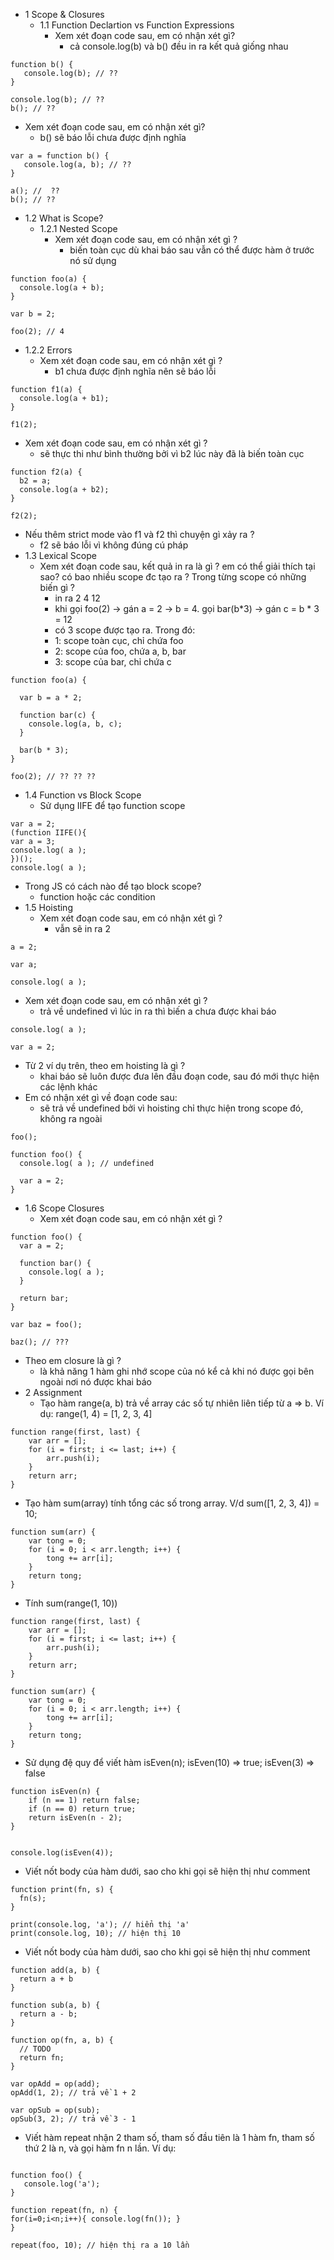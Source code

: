 * 1 Scope & Closures
	* 1.1 Function Declartion vs Function Expressions
		* Xem xét đoạn code sau, em có nhận xét gì? 
			* cả console.log(b) và b() đều in ra kết quả giống nhau
```
function b() {
   console.log(b); // ??
}

console.log(b); // ??
b(); // ??
```
* Xem xét đoạn code sau, em có nhận xét gì? 
	* b() sẽ báo lỗi chưa được định nghĩa
```
var a = function b() {
   console.log(a, b); // ??
}

a(); //  ??
b(); // ??
```
* 1.2 What is Scope?
	* 1.2.1 Nested Scope
		* Xem xét đoạn code sau, em có nhận xét gì ? 
			* biến toàn cục dù khai báo sau vẫn có thể được hàm ở trước nó sử dụng
```
function foo(a) {
  console.log(a + b);
}

var b = 2;

foo(2); // 4
```
* 1.2.2 Errors
	* Xem xét đoạn code sau, em có nhận xét gì ? 
		* b1 chưa được định nghĩa nên sẽ báo lỗi
```
function f1(a) {
  console.log(a + b1);
}

f1(2);
```
* Xem xét đoạn code sau, em có nhận xét gì ? 
	* sẽ thực thi như bình thường bởi vì b2 lúc này đã là biến toàn cục
```
function f2(a) {
  b2 = a;
  console.log(a + b2);
}

f2(2);
```
* Nếu thêm strict mode vào f1 và f2 thì chuyện gì xảy ra ? 
	* f2 sẽ báo lỗi vì không đúng cú pháp
* 1.3 Lexical Scope
	* Xem xét đoạn code sau, kết quả in ra là gì ? em có thể giải thích tại sao? có bao nhiều scope đc tạo ra ? Trong từng scope có những biến gì ? 
		* in ra 2 4 12 
		* khi gọi foo(2) -> gán a = 2 -> b = 4. gọi bar(b*3) -> gán c = b * 3 = 12 
		* có 3 scope được tạo ra. Trong đó: 
		* 1: scope toàn cục, chỉ chứa foo 
		* 2: scope của foo, chứa a, b, bar 
		* 3: scope của bar, chỉ chứa c
```
function foo(a) {

  var b = a * 2;

  function bar(c) {
    console.log(a, b, c);
  }

  bar(b * 3);
}

foo(2); // ?? ?? ??
```
* 1.4 Function vs Block Scope
	* Sử dụng IIFE để tạo function scope 
```
var a = 2; 
(function IIFE(){ 
var a = 3; 
console.log( a ); 
})(); 
console.log( a );
```
* Trong JS có cách nào để tạo block scope? 
	* function hoặc các condition
* 1.5 Hoisting
	* Xem xét đoạn code sau, em có nhận xét gì ? 
		* vẫn sẽ in ra 2
```		
a = 2;

var a;

console.log( a );
```
* Xem xét đoạn code sau, em có nhận xét gì ? 
	* trả về undefined vì lúc in ra thì biến a chưa được khai báo
```	
console.log( a );

var a = 2;
```
* Từ 2 ví dụ trên, theo em hoisting là gì ? 
	*  khai báo sẽ luôn được đưa lên đầu đoạn code, sau đó mới thực hiện các lệnh khác
* Em có nhận xét gì về đoạn code sau: 
	* sẽ trả về undefined bởi vì hoisting chỉ thực hiện trong scope đó, không ra ngoài
```
foo();

function foo() {
  console.log( a ); // undefined

  var a = 2;
}
```
* 1.6 Scope Closures
	* Xem xét đoạn code sau, em có nhận xét gì ?
```
function foo() {
  var a = 2;

  function bar() {
    console.log( a );
  }

  return bar;
}

var baz = foo();

baz(); // ???
```

* Theo em closure là gì ?
	* là khả năng 1 hàm ghi nhớ scope của nó kể cả khi nó được gọi bên ngoài nơi nó được khai báo
* 2 Assignment
	* Tạo hàm range(a, b) trả về array các số tự nhiên liên tiếp từ a => b. Ví dụ: range(1, 4) = [1, 2, 3, 4] 
```	
function range(first, last) {
    var arr = [];
    for (i = first; i <= last; i++) {
        arr.push(i);
    }
    return arr;
}
```
* Tạo hàm sum(array) tính tổng các số trong array. V/d sum([1, 2, 3, 4]) = 10; 
```
function sum(arr) {
    var tong = 0;
    for (i = 0; i < arr.length; i++) {
        tong += arr[i];
    }
    return tong;
}
```
* Tính sum(range(1, 10)) 
```
function range(first, last) {
    var arr = [];
    for (i = first; i <= last; i++) {
        arr.push(i);
    }
    return arr;
}

function sum(arr) {
    var tong = 0;
    for (i = 0; i < arr.length; i++) {
        tong += arr[i];
    }
    return tong;
}
```
* Sử dụng đệ quy để viết hàm isEven(n); isEven(10) => true; isEven(3) => false 
```
function isEven(n) {
    if (n == 1) return false;
    if (n == 0) return true;
    return isEven(n - 2);
}


console.log(isEven(4));
```
* Viết nốt body của hàm dưới, sao cho khi gọi sẽ hiện thị như comment 
```
function print(fn, s) {
  fn(s);
}

print(console.log, 'a'); // hiển thị 'a'
print(console.log, 10); // hiện thị 10
```
* Viết nốt body của hàm dưới, sao cho khi gọi sẽ hiện thị như comment
```
function add(a, b) {
  return a + b
}

function sub(a, b) {
  return a - b;
}

function op(fn, a, b) {
  // TODO
  return fn;
}

var opAdd = op(add);
opAdd(1, 2); // trả về 1 + 2

var opSub = op(sub);
opSub(3, 2); // trả về 3 - 1
```
* Viết hàm repeat nhận 2 tham số, tham số đầu tiên là 1 hàm fn, tham số thứ 2 là n, và gọi hàm fn n lần. Ví dụ: 
```

function foo() {
   console.log('a');
}

function repeat(fn, n) {
for(i=0;i<n;i++){ console.log(fn()); }
}

repeat(foo, 10); // hiện thị ra a 10 lần
```

